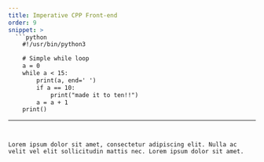 ```yaml
---
title: Imperative CPP Front-end
order: 9
snippet: >
  ```python
    #!/usr/bin/python3

    # Simple while loop
    a = 0
    while a < 15:
        print(a, end=' ')
        if a == 10:
            print("made it to ten!!")
        a = a + 1
    print()
  ```
---
```


Lorem ipsum dolor sit amet, consectetur adipiscing elit. Nulla ac velit vel elit sollicitudin mattis nec. Lorem ipsum dolor sit amet.
